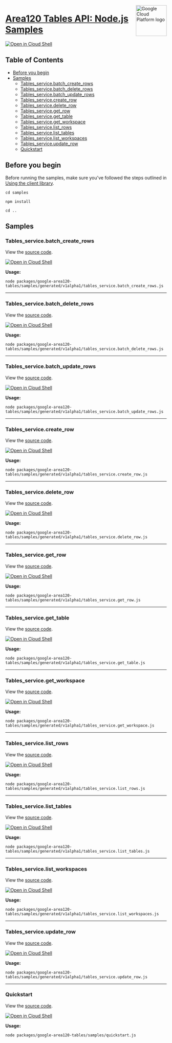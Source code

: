[//]: # "This README.md file is auto-generated, all changes to this file will be lost."
[//]: # "To regenerate it, use `python -m synthtool`."
<img src="https://avatars2.githubusercontent.com/u/2810941?v=3&s=96" alt="Google Cloud Platform logo" title="Google Cloud Platform" align="right" height="96" width="96"/>

# [Area120 Tables API: Node.js Samples](https://github.com/googleapis/google-cloud-node)

[![Open in Cloud Shell][shell_img]][shell_link]



## Table of Contents

* [Before you begin](#before-you-begin)
* [Samples](#samples)
  * [Tables_service.batch_create_rows](#tables_service.batch_create_rows)
  * [Tables_service.batch_delete_rows](#tables_service.batch_delete_rows)
  * [Tables_service.batch_update_rows](#tables_service.batch_update_rows)
  * [Tables_service.create_row](#tables_service.create_row)
  * [Tables_service.delete_row](#tables_service.delete_row)
  * [Tables_service.get_row](#tables_service.get_row)
  * [Tables_service.get_table](#tables_service.get_table)
  * [Tables_service.get_workspace](#tables_service.get_workspace)
  * [Tables_service.list_rows](#tables_service.list_rows)
  * [Tables_service.list_tables](#tables_service.list_tables)
  * [Tables_service.list_workspaces](#tables_service.list_workspaces)
  * [Tables_service.update_row](#tables_service.update_row)
  * [Quickstart](#quickstart)

## Before you begin

Before running the samples, make sure you've followed the steps outlined in
[Using the client library](https://github.com/googleapis/google-cloud-node#using-the-client-library).

`cd samples`

`npm install`

`cd ..`

## Samples



### Tables_service.batch_create_rows

View the [source code](https://github.com/googleapis/google-cloud-node/blob/master/packages/google-area120-tables/samples/generated/v1alpha1/tables_service.batch_create_rows.js).

[![Open in Cloud Shell][shell_img]](https://console.cloud.google.com/cloudshell/open?git_repo=https://github.com/googleapis/google-cloud-node&page=editor&open_in_editor=packages/google-area120-tables/samples/generated/v1alpha1/tables_service.batch_create_rows.js,samples/README.md)

__Usage:__


`node packages/google-area120-tables/samples/generated/v1alpha1/tables_service.batch_create_rows.js`


-----




### Tables_service.batch_delete_rows

View the [source code](https://github.com/googleapis/google-cloud-node/blob/master/packages/google-area120-tables/samples/generated/v1alpha1/tables_service.batch_delete_rows.js).

[![Open in Cloud Shell][shell_img]](https://console.cloud.google.com/cloudshell/open?git_repo=https://github.com/googleapis/google-cloud-node&page=editor&open_in_editor=packages/google-area120-tables/samples/generated/v1alpha1/tables_service.batch_delete_rows.js,samples/README.md)

__Usage:__


`node packages/google-area120-tables/samples/generated/v1alpha1/tables_service.batch_delete_rows.js`


-----




### Tables_service.batch_update_rows

View the [source code](https://github.com/googleapis/google-cloud-node/blob/master/packages/google-area120-tables/samples/generated/v1alpha1/tables_service.batch_update_rows.js).

[![Open in Cloud Shell][shell_img]](https://console.cloud.google.com/cloudshell/open?git_repo=https://github.com/googleapis/google-cloud-node&page=editor&open_in_editor=packages/google-area120-tables/samples/generated/v1alpha1/tables_service.batch_update_rows.js,samples/README.md)

__Usage:__


`node packages/google-area120-tables/samples/generated/v1alpha1/tables_service.batch_update_rows.js`


-----




### Tables_service.create_row

View the [source code](https://github.com/googleapis/google-cloud-node/blob/master/packages/google-area120-tables/samples/generated/v1alpha1/tables_service.create_row.js).

[![Open in Cloud Shell][shell_img]](https://console.cloud.google.com/cloudshell/open?git_repo=https://github.com/googleapis/google-cloud-node&page=editor&open_in_editor=packages/google-area120-tables/samples/generated/v1alpha1/tables_service.create_row.js,samples/README.md)

__Usage:__


`node packages/google-area120-tables/samples/generated/v1alpha1/tables_service.create_row.js`


-----




### Tables_service.delete_row

View the [source code](https://github.com/googleapis/google-cloud-node/blob/master/packages/google-area120-tables/samples/generated/v1alpha1/tables_service.delete_row.js).

[![Open in Cloud Shell][shell_img]](https://console.cloud.google.com/cloudshell/open?git_repo=https://github.com/googleapis/google-cloud-node&page=editor&open_in_editor=packages/google-area120-tables/samples/generated/v1alpha1/tables_service.delete_row.js,samples/README.md)

__Usage:__


`node packages/google-area120-tables/samples/generated/v1alpha1/tables_service.delete_row.js`


-----




### Tables_service.get_row

View the [source code](https://github.com/googleapis/google-cloud-node/blob/master/packages/google-area120-tables/samples/generated/v1alpha1/tables_service.get_row.js).

[![Open in Cloud Shell][shell_img]](https://console.cloud.google.com/cloudshell/open?git_repo=https://github.com/googleapis/google-cloud-node&page=editor&open_in_editor=packages/google-area120-tables/samples/generated/v1alpha1/tables_service.get_row.js,samples/README.md)

__Usage:__


`node packages/google-area120-tables/samples/generated/v1alpha1/tables_service.get_row.js`


-----




### Tables_service.get_table

View the [source code](https://github.com/googleapis/google-cloud-node/blob/master/packages/google-area120-tables/samples/generated/v1alpha1/tables_service.get_table.js).

[![Open in Cloud Shell][shell_img]](https://console.cloud.google.com/cloudshell/open?git_repo=https://github.com/googleapis/google-cloud-node&page=editor&open_in_editor=packages/google-area120-tables/samples/generated/v1alpha1/tables_service.get_table.js,samples/README.md)

__Usage:__


`node packages/google-area120-tables/samples/generated/v1alpha1/tables_service.get_table.js`


-----




### Tables_service.get_workspace

View the [source code](https://github.com/googleapis/google-cloud-node/blob/master/packages/google-area120-tables/samples/generated/v1alpha1/tables_service.get_workspace.js).

[![Open in Cloud Shell][shell_img]](https://console.cloud.google.com/cloudshell/open?git_repo=https://github.com/googleapis/google-cloud-node&page=editor&open_in_editor=packages/google-area120-tables/samples/generated/v1alpha1/tables_service.get_workspace.js,samples/README.md)

__Usage:__


`node packages/google-area120-tables/samples/generated/v1alpha1/tables_service.get_workspace.js`


-----




### Tables_service.list_rows

View the [source code](https://github.com/googleapis/google-cloud-node/blob/master/packages/google-area120-tables/samples/generated/v1alpha1/tables_service.list_rows.js).

[![Open in Cloud Shell][shell_img]](https://console.cloud.google.com/cloudshell/open?git_repo=https://github.com/googleapis/google-cloud-node&page=editor&open_in_editor=packages/google-area120-tables/samples/generated/v1alpha1/tables_service.list_rows.js,samples/README.md)

__Usage:__


`node packages/google-area120-tables/samples/generated/v1alpha1/tables_service.list_rows.js`


-----




### Tables_service.list_tables

View the [source code](https://github.com/googleapis/google-cloud-node/blob/master/packages/google-area120-tables/samples/generated/v1alpha1/tables_service.list_tables.js).

[![Open in Cloud Shell][shell_img]](https://console.cloud.google.com/cloudshell/open?git_repo=https://github.com/googleapis/google-cloud-node&page=editor&open_in_editor=packages/google-area120-tables/samples/generated/v1alpha1/tables_service.list_tables.js,samples/README.md)

__Usage:__


`node packages/google-area120-tables/samples/generated/v1alpha1/tables_service.list_tables.js`


-----




### Tables_service.list_workspaces

View the [source code](https://github.com/googleapis/google-cloud-node/blob/master/packages/google-area120-tables/samples/generated/v1alpha1/tables_service.list_workspaces.js).

[![Open in Cloud Shell][shell_img]](https://console.cloud.google.com/cloudshell/open?git_repo=https://github.com/googleapis/google-cloud-node&page=editor&open_in_editor=packages/google-area120-tables/samples/generated/v1alpha1/tables_service.list_workspaces.js,samples/README.md)

__Usage:__


`node packages/google-area120-tables/samples/generated/v1alpha1/tables_service.list_workspaces.js`


-----




### Tables_service.update_row

View the [source code](https://github.com/googleapis/google-cloud-node/blob/master/packages/google-area120-tables/samples/generated/v1alpha1/tables_service.update_row.js).

[![Open in Cloud Shell][shell_img]](https://console.cloud.google.com/cloudshell/open?git_repo=https://github.com/googleapis/google-cloud-node&page=editor&open_in_editor=packages/google-area120-tables/samples/generated/v1alpha1/tables_service.update_row.js,samples/README.md)

__Usage:__


`node packages/google-area120-tables/samples/generated/v1alpha1/tables_service.update_row.js`


-----




### Quickstart

View the [source code](https://github.com/googleapis/google-cloud-node/blob/master/packages/google-area120-tables/samples/quickstart.js).

[![Open in Cloud Shell][shell_img]](https://console.cloud.google.com/cloudshell/open?git_repo=https://github.com/googleapis/google-cloud-node&page=editor&open_in_editor=packages/google-area120-tables/samples/quickstart.js,samples/README.md)

__Usage:__


`node packages/google-area120-tables/samples/quickstart.js`






[shell_img]: https://gstatic.com/cloudssh/images/open-btn.png
[shell_link]: https://console.cloud.google.com/cloudshell/open?git_repo=https://github.com/googleapis/google-cloud-node&page=editor&open_in_editor=samples/README.md
[product-docs]: https://area120.google.com/
